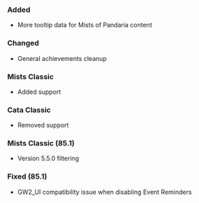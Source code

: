 ### Added
- More tooltip data for Mists of Pandaria content

### Changed
- General achievements cleanup

### Mists Classic
- Added support

### Cata Classic
- Removed support

### Mists Classic (85.1)
- Version 5.5.0 filtering

### Fixed (85.1)
- GW2_UI compatibility issue when disabling Event Reminders